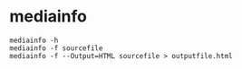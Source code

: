 # mediainfo

```
mediainfo -h
mediainfo -f sourcefile
mediainfo -f --Output=HTML sourcefile > outputfile.html
```
